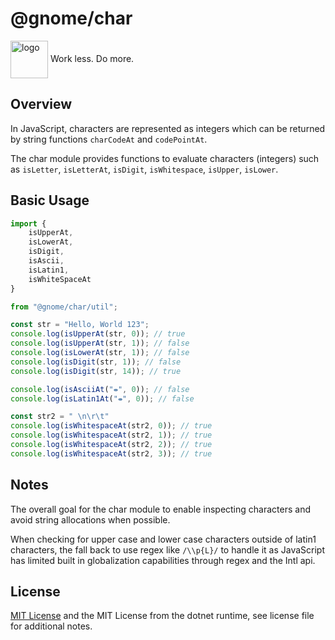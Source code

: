 # @gnome/char

<div height=30" vertical-align="top">
<image src="https://raw.githubusercontent.com/gnomejs/gnomejs/main/assets/icon.png"
    alt="logo" width="60" valign="middle" />
<span>Work less. Do more. </span>
</div>

## Overview

In JavaScript, characters are represented as integers which can be returned
by string functions `charCodeAt` and `codePointAt`.

The char module provides functions to evaluate characters (integers)
such as `isLetter`, `isLetterAt`, `isDigit`, `isWhitespace`,
`isUpper`, `isLower`.

## Basic Usage

```typescript
import { 
    isUpperAt, 
    isLowerAt, 
    isDigit, 
    isAscii, 
    isLatin1, 
    isWhiteSpaceAt
} 

from "@gnome/char/util";

const str = "Hello, World 123";
console.log(isUpperAt(str, 0)); // true
console.log(isUpperAt(str, 1)); // false
console.log(isLowerAt(str, 1)); // false
console.log(isDigit(str, 1)); // false 
console.log(isDigit(str, 14)); // true

console.log(isAsciiAt("⇼", 0)); // false
console.log(isLatin1At("⇼", 0)); // false

const str2 = " \n\r\t"
console.log(isWhitespaceAt(str2, 0)); // true
console.log(isWhitespaceAt(str2, 1)); // true
console.log(isWhitespaceAt(str2, 2)); // true
console.log(isWhitespaceAt(str2, 3)); // true
```

## Notes

The overall goal for the char module to enable inspecting
characters and avoid string allocations when possible.

When checking for upper case and lower case characters outside
of latin1 characters, the fall back to use regex like `/\\p{L}/`
to handle it as JavaScript has limited built in globalization
capabilities through regex and the Intl api.

## License

[MIT License](./LICENSE.md) and the MIT License from the dotnet runtime,
see license file for additional notes.
